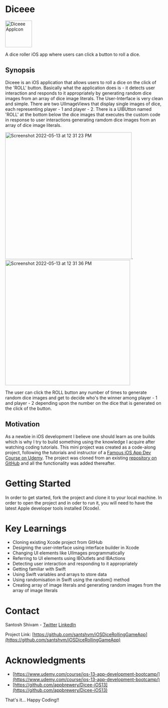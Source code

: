 # Diceee


<img width="85"  alt="Diceee AppIcon" src="https://user-images.githubusercontent.com/70855191/168229898-9c03e97f-437e-4fe3-8c48-81bec26895dc.png">

A dice roller iOS app where users can click a button to roll a dice. 

##  Synopsis

Diceee is an iOS application that allows users to roll a dice on the click of the 'ROLL' button. Basically what the application does is - it detects user interaction and responds to it appropriately by generating random dice images from an array of dice image literals. The User-Interface is very clean and simple. There are two UIImageViews that display single images of dice, each representing  player - 1 and player - 2. There is a UIBUtton named 'ROLL' at the bottom below the dice images that executes the custom code in response to user interactions generating ramdom dice images from an array of dice image literals. 


<img width="403" alt="Screenshot 2022-05-13 at 12 31 23 PM" src="https://user-images.githubusercontent.com/70855191/168234377-ae1c6da4-879a-426b-a3b5-b4a02ebccccc.png">.  
<img width="398" alt="Screenshot 2022-05-13 at 12 31 36 PM" src="https://user-images.githubusercontent.com/70855191/168234569-0926f8d6-506b-43fc-8f30-46742aef7dcb.png">

The user can click the ROLL button any number of times to generate random dice images and get to decide who's the winner among player - 1 and player - 2 depending upon the number on the dice that is generated on the click of the button. 

## Motivation
As a newbie in iOS development I believe one should learn as one builds which is why I try to build something using the knowledge I acquire after watching coding tutorials. 
This mini project was created as a code-along project, following the tutorials and instructor of a [Famous iOS App Dev Course on Udemy](https://www.udemy.com/course/ios-13-app-development-bootcamp/). The project was cloned from an existing [repository on GitHub](https://github.com/appbrewery/Dicee-iOS13) and all the functionality was added thereafter. 

# Getting Started 
In order to get started, fork the project and clone it to your local machine. In order to open the project and in oder to run it, you will need to have the latest Apple developer tools installed (Xcode).

# Key Learnings 

* Cloning existing Xcode project from GitHub
* Designing the user-interface using interface builder in Xcode
* Changing UI elements like UIImages programmatically 
* Referring to UI elements using IBOutlets and IBActions
* Detecting user interaction and responding to it appropriately
* Getting familiar with Swift 
* Using Swift variables and arrays to store data 
* Using randomisation in Swift using the random() method
* Creating array of image literals and generating random images from the array of image literals

# Contact 

Santosh Shivam - [Twitter](https://twitter.com/santshvm?ref_src=twsrc%5Egoogle%7Ctwcamp%5Eserp%7Ctwgr%5Eauthor)
[LinkedIn](https://in.linkedin.com/in/santosh-shivam)

Project Link: [https://github.com/santshvm/iOSDiceRollingGameApp](https://github.com/santshvm/iOSDiceRollingGameApp)

# Acknowledgments

* [https://www.udemy.com/course/ios-13-app-development-bootcamp/](https://www.udemy.com/course/ios-13-app-development-bootcamp/)
* [https://github.com/appbrewery/Dicee-iOS13](https://github.com/appbrewery/Dicee-iOS13)





That's it...
Happy Coding!!





